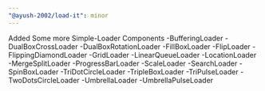 ```yaml
---
"@ayush-2002/load-it": minor
---
```


Added Some more Simple-Loader Components
-BufferingLoader
-DualBoxCrossLoader
-DualBoxRotationLoader
-FillBoxLoader
-FlipLoader
-FlippingDiamondLoader
-GridLoader
-LinearQueueLoader
-LocationLoader
-MergeSplitLoader
-ProgressBarLoader
-ScaleLoader
-SearchLoader
-SpinBoxLoader
-TriDotCircleLoader
-TripleBoxLoader
-TriPulseLoader
-TwoDotsCircleLoader
-UmbrellaLoader
-UmbrellaPulseLoader
